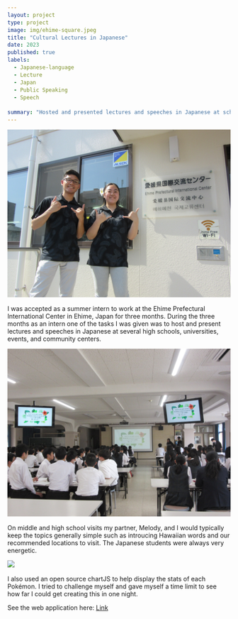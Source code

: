 ```yaml
---
layout: project
type: project
image: img/ehime-square.jpeg
title: "Cultural Lectures in Japanese"
date: 2023
published: true
labels:
  - Japanese-language
  - Lecture
  - Japan
  - Public Speaking
  - Speech

summary: "Hosted and presented lectures and speeches in Japanese at schools and events in Ehime, Japan"
---
```

<div class="text-center p-4">
  <img class="img-thumbnail" src="../img/EPIC.jpeg">
</div>

I was accepted as a summer intern to work at the Ehime Prefectural International Center in Ehime, Japan for three months. During the three months as an intern one of the tasks I was given was to host and present lectures and speeches in Japanese at several high schools, universities, events, and community centers.

<div class="text-center p-4">
  <img class="img-fluid" src="../img/hajime.jpeg">
</div>

On middle and high school visits my partner, Melody, and I would typically keep the topics generally simple such as introucing Hawaiian words and our recommended locations to visit. The Japanese students were always very energetic.

<div class="text-center p-4">
  <img class="img-thumbnail" src="../img/uwajima_hawaii.png">
</div>

I also used an open source chartJS to help display the stats of each Pokémon. I tried to challenge myself and gave myself a time limit to see how far I could get creating this in one night.

See the web application here: [Link](https://marques-pokedex.netlify.app/)


